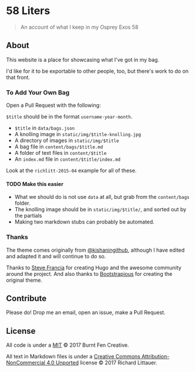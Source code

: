 # 58 Liters

> An account of what I keep in my Osprey Exos 58

## About

This website is a place for showcasing what I've got in my bag.

I'd like for it to be exportable to other people, too, but there's work to do on that front.

### To Add Your Own Bag

Open a Pull Request with the following:

`$title` should be in the format `username-year-month`.

- `$title` in `data/bags.json`
- A knolling image in `static/img/$title-knolling.jpg`
- A directory of images in `static/img/$title`
- A bag file in `content/bags/$title.md`
- A folder of text files in `content/$title`
- An `index.md` file in `content/$title/index.md`

Look at the `richlitt-2015-04` example for all of these.

#### TODO Make this easier

- What we should do is not use `data` at all, but grab from the `content/bags` folder.
- The knolling image should be in `static/img/$title/`, and sorted out by the partials
- Making two markdown stubs can probably be automated.

### Thanks

The theme comes originally from [@kishaningithub](https://github.com/kishaningithub/hugo-creative-portfolio-theme), although I have edited and adapted it and will continue to do so.

Thanks to [Steve Francia](https://github.com/spf13) for creating Hugo and the awesome community around the project. And also thanks to [Bootstrapious](http://bootstrapious.com/) for creating the original theme.

## Contribute

Please do! Drop me an email, open an issue, make a Pull Request.

## License

All code is under a [MIT](LICENSE) © 2017 Burnt Fen Creative.

All text in Markdown files is under a [Creative Commons Attribution-NonCommercial 4.0 Unported](https://creativecommons.org/licenses/by-nc/4.0/legalcode) license © 2017 Richard Littauer.
